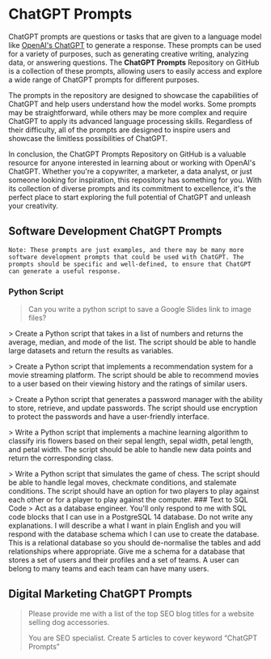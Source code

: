 # ChatGPT Prompts
<p>ChatGPT prompts are questions or tasks that are given to a language model like <a href="https://chat.openai.com/chat">OpenAI's ChatGPT</a> to generate a response. These prompts can be used for a variety of purposes, such as generating creative writing, analyzing data, or answering questions. The <strong>ChatGPT Prompts</strong> Repository on GitHub is a collection of these prompts, allowing users to easily access and explore a wide range of ChatGPT prompts for different purposes.</p>
<p>The prompts in the repository are designed to showcase the capabilities of ChatGPT and help users understand how the model works. Some prompts may be straightforward, while others may be more complex and require ChatGPT to apply its advanced language processing skills. Regardless of their difficulty, all of the prompts are designed to inspire users and showcase the limitless possibilities of ChatGPT.</p>
<p>In conclusion, the ChatGPT Prompts Repository on GitHub is a valuable resource for anyone interested in learning about or working with OpenAI's ChatGPT. Whether you're a copywriter, a marketer, a data analyst, or just someone looking for inspiration, this repository has something for you. With its collection of diverse prompts and its commitment to excellence, it's the perfect place to start exploring the full potential of ChatGPT and unleash your creativity.</p>

## Software Development ChatGPT Prompts
`Note: These prompts are just examples, and there may be many more software development prompts that could be used with ChatGPT. The prompts should be specific and well-defined, to ensure that ChatGPT can generate a useful response.`
### Python Script
> Can you write a python script to save a Google Slides link to image files?
<p></p></p>
> Create a Python script that takes in a list of numbers and returns the average, median, and mode of the list. The script should be able to handle large datasets and return the results as variables.
 <p></p>
> Create a Python script that implements a recommendation system for a movie streaming platform. The script should be able to recommend movies to a user based on their viewing history and the ratings of similar users.
  <p></p>
> Create a Python script that generates a password manager with the ability to store, retrieve, and update passwords. The script should use encryption to protect the passwords and have a user-friendly interface.
   <p></p>
> Write a Python script that implements a machine learning algorithm to classify iris flowers based on their sepal length, sepal width, petal length, and petal width. The script should be able to handle new data points and return the corresponding class.
    <p></p>
> Write a Python script that simulates the game of chess. The script should be able to handle legal moves, checkmate conditions, and stalemate conditions. The script should have an option for two players to play against each other or for a player to play against the computer.
### Text to SQL Code
> Act as a database engineer. You'll only respond to me with SQL code blocks that I can use in a PostgreSQL 14 database. Do not write any explanations. I will describe a what I want in plain English and you will respond with the database schema which I can use to create the database. This is a relational database so you should de-normalise the tables and add relationships where appropriate. Give me a schema for a database that stores a set of users and their profiles and a set of teams. A user can belong to many teams and each team can have many users.

## Digital Marketing ChatGPT Prompts
> Please provide me with a list of the top SEO blog titles for a website selling dog accessories.
     <p></p>
> You are SEO specialist. Create 5 articles to cover keyword “ChatGPT Prompts”
 
